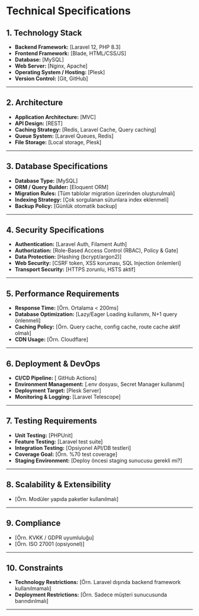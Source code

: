# Technical Specifications

## 1. Technology Stack
- **Backend Framework:** [Laravel 12, PHP 8.3]
- **Frontend Framework:** [Blade, HTML/CSS/JS]
- **Database:** [MySQL]
- **Web Server:** [Nginx, Apache]
- **Operating System / Hosting:** [Plesk]
- **Version Control:** [Git, GitHub]

---

## 2. Architecture
- **Application Architecture:** [MVC]
- **API Design:** [REST]
- **Caching Strategy:** [Redis, Laravel Cache, Query caching]
- **Queue System:** [Laravel Queues, Redis]
- **File Storage:** [Local storage, Plesk]

---

## 3. Database Specifications
- **Database Type:** [MySQL]
- **ORM / Query Builder:** [Eloquent ORM]
- **Migration Rules:** [Tüm tablolar migration üzerinden oluşturulmalı]
- **Indexing Strategy:** [Çok sorgulanan sütunlara index eklenmeli]
- **Backup Policy:** [Günlük otomatik backup]

---

## 4. Security Specifications
- **Authentication:** [Laravel Auth, Filament Auth]
- **Authorization:** [Role-Based Access Control (RBAC), Policy & Gate]
- **Data Protection:** [Hashing (bcrypt/argon2)]
- **Web Security:** [CSRF token, XSS koruması, SQL Injection önlemleri]
- **Transport Security:** [HTTPS zorunlu, HSTS aktif]

---

## 5. Performance Requirements
- **Response Time:** [Örn. Ortalama < 200ms]
- **Database Optimization:** [Lazy/Eager Loading kullanımı, N+1 query önlenmeli]
- **Caching Policy:** [Örn. Query cache, config cache, route cache aktif olmalı]
- **CDN Usage:** [Örn. Cloudflare]

---

## 6. Deployment & DevOps
- **CI/CD Pipeline:** [ GitHub Actions]
- **Environment Management:** [.env dosyası, Secret Manager kullanımı]
- **Deployment Target:** [Plesk Server]
- **Monitoring & Logging:** [Laravel Telescope]

---

## 7. Testing Requirements
- **Unit Testing:** [PHPUnit]
- **Feature Testing:** [Laravel test suite]
- **Integration Testing:** [Opsiyonel API/DB testleri]
- **Coverage Goal:** [Örn. %70 test coverage]
- **Staging Environment:** [Deploy öncesi staging sunucusu gerekli mi?]

---

## 8. Scalability & Extensibility
- [Örn. Modüler yapıda paketler kullanılmalı]

---

## 9. Compliance
- [Örn. KVKK / GDPR uyumluluğu]
- [Örn. ISO 27001 (opsiyonel)]

---

## 10. Constraints
- **Technology Restrictions:** [Örn. Laravel dışında backend framework kullanılmamalı]
- **Deployment Restrictions:** [Örn. Sadece müşteri sunucusunda barındırılmalı]

---


